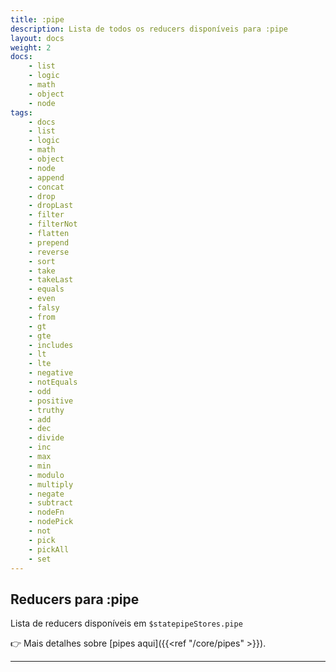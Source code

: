 ```yaml
---
title: :pipe
description: Lista de todos os reducers disponíveis para :pipe
layout: docs
weight: 2
docs:
    - list
    - logic
    - math
    - object
    - node
tags: 
    - docs
    - list
    - logic
    - math
    - object
    - node
    - append
    - concat
    - drop
    - dropLast
    - filter
    - filterNot
    - flatten
    - prepend
    - reverse
    - sort
    - take
    - takeLast
    - equals
    - even
    - falsy
    - from
    - gt
    - gte
    - includes
    - lt
    - lte
    - negative
    - notEquals
    - odd
    - positive
    - truthy
    - add
    - dec
    - divide
    - inc
    - max
    - min
    - modulo
    - multiply
    - negate
    - subtract
    - nodeFn
    - nodePick
    - not
    - pick
    - pickAll
    - set
---
```


## Reducers para :pipe

Lista de reducers disponíveis em `$statepipeStores.pipe`

👉 Mais detalhes sobre [pipes aqui]({{<ref "/core/pipes" >}}).

---
